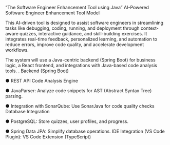 “The Software Engineer Enhancement Tool using Java”
AI-Powered Software Engineer Enhancement Tool Model

This AI-driven tool is designed to assist software engineers in streamlining tasks like
debugging, coding, running, and deployment through context-aware quizzes,
interactive guidance, and skill-building exercises. It integrates real-time feedback,
personalized learning, and automation to reduce errors, improve code quality, and
accelerate development workflows.

The system will use a Java-centric backend (Spring Boot) for business logic, a React
frontend, and integrations with Java-based code analysis tools.
. Backend (Spring Boot)


● REST API
Code Analysis Engine

● JavaParser: Analyze code snippets for AST (Abstract Syntax Tree) parsing.

● Integration with SonarQube: Use SonarJava for code quality checks
Database Integration

● PostgreSQL: Store quizzes, user profiles, and progress.

● Spring Data JPA: Simplify database operations.
IDE Integration (VS Code Plugin): VS Code Extension (TypeScript)
